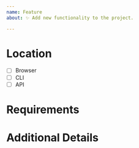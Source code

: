```yaml
---
name: Feature
about: ✨ Add new functionality to the project.

---
```


# Location

- [ ] Browser 
- [ ] CLI 
- [ ] API

# Requirements

# Additional Details
